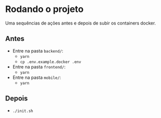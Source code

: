# Rodando o projeto
Uma sequências de ações antes e depois de subir os containers docker.

## Antes
- Entre na pasta `backend/`:
    - `yarn`
    - `cp .env.example.docker .env`
- Entre na pasta `frontend/`:
  - `yarn`
- Entre na pasta `mobile/`:
  - `yarn`

## Depois
- `./init.sh`